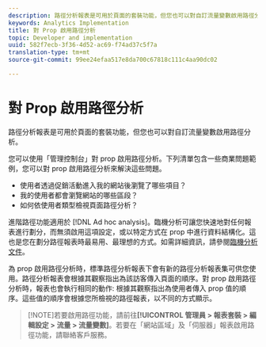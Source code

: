 ```yaml
---
description: 路徑分析報表是可用於頁面的套裝功能，但您也可以對自訂流量變數啟用路徑分析。
keywords: Analytics Implementation
title: 對 Prop 啟用路徑分析
topic: Developer and implementation
uuid: 582f7ecb-3f36-4d52-ac69-f74ad37c5f7a
translation-type: tm+mt
source-git-commit: 99ee24efaa517e8da700c67818c111c4aa90dc02

---
```



# 對 Prop 啟用路徑分析

路徑分析報表是可用於頁面的套裝功能，但您也可以對自訂流量變數啟用路徑分析。

您可以使用「管理控制台」對 prop 啟用路徑分析。下列清單包含一些商業問題範例，您可以對 prop 啟用路徑分析來解決這些問題。

* 使用者透過促銷活動進入我的網站後瀏覽了哪些項目？
* 我的使用者都會瀏覽網站的哪些區段？
* 如何依使用者類型檢視頁面路徑分析？

進階路徑功能適用於 [!DNL Ad hoc analysis]。臨機分析可讓您快速地對任何報表進行劃分，而無須啟用這項設定，或以特定方式在 prop 中進行資料結構化。這也是您在劃分路徑報表時最易用、最理想的方式。如需詳細資訊，請參閱[臨機分析文件](https://marketing.adobe.com/resources/help/en_US/dsc/)。

為 prop 啟用路徑分析時，標準路徑分析報表下會有新的路徑分析報表集可供您使用。路徑分析報表會根據其觀察指出為該訪客傳入頁面的順序。對 prop 啟用路徑分析時，報表也會執行相同的動作: 根據其觀察指出為使用者傳入 prop 值的順序。這些值的順序會根據您所檢視的路徑報表，以不同的方式顯示。

> [!NOTE]若要啟用路徑功能，請前往&#x200B;**[!UICONTROL 管理員 &gt; 報表套裝 &gt; 編輯設定 &gt; 流量 &gt; 流量變數]**。若要在「網站區域」及「伺服器」報表啟用路徑功能，請聯絡客戶服務。

